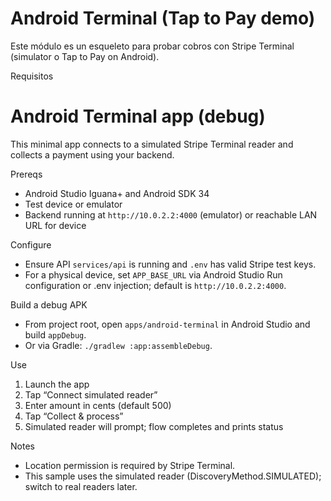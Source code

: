 # Android Terminal (Tap to Pay demo)

Este módulo es un esqueleto para probar cobros con Stripe Terminal (simulator o Tap to Pay on Android).

Requisitos
# Android Terminal app (debug)

This minimal app connects to a simulated Stripe Terminal reader and collects a payment using your backend.

Prereqs
- Android Studio Iguana+ and Android SDK 34
- Test device or emulator
- Backend running at `http://10.0.2.2:4000` (emulator) or reachable LAN URL for device

Configure
- Ensure API `services/api` is running and `.env` has valid Stripe test keys.
- For a physical device, set `APP_BASE_URL` via Android Studio Run configuration or .env injection; default is `http://10.0.2.2:4000`.

Build a debug APK
- From project root, open `apps/android-terminal` in Android Studio and build `appDebug`.
- Or via Gradle: `./gradlew :app:assembleDebug`.

Use
1) Launch the app
2) Tap “Connect simulated reader”
3) Enter amount in cents (default 500)
4) Tap “Collect & process”
5) Simulated reader will prompt; flow completes and prints status

Notes
- Location permission is required by Stripe Terminal.
- This sample uses the simulated reader (DiscoveryMethod.SIMULATED); switch to real readers later.